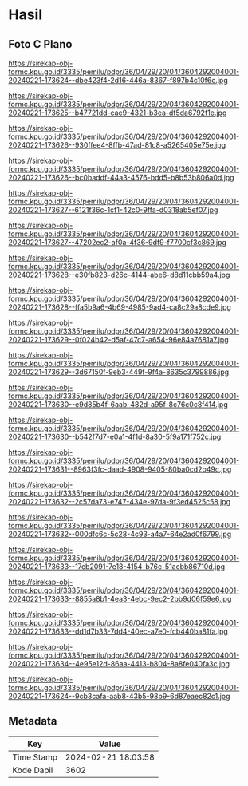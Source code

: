 # Hasil

## Foto C Plano

https://sirekap-obj-formc.kpu.go.id/3335/pemilu/pdpr/36/04/29/20/04/3604292004001-20240221-173624--dbe423f4-2d16-446a-8367-f897b4c10f6c.jpg

https://sirekap-obj-formc.kpu.go.id/3335/pemilu/pdpr/36/04/29/20/04/3604292004001-20240221-173625--b47721dd-cae9-4321-b3ea-df5da6792f1e.jpg

https://sirekap-obj-formc.kpu.go.id/3335/pemilu/pdpr/36/04/29/20/04/3604292004001-20240221-173626--930ffee4-8ffb-47ad-81c8-a5265405e75e.jpg

https://sirekap-obj-formc.kpu.go.id/3335/pemilu/pdpr/36/04/29/20/04/3604292004001-20240221-173626--bc0baddf-44a3-4576-bdd5-b8b53b806a0d.jpg

https://sirekap-obj-formc.kpu.go.id/3335/pemilu/pdpr/36/04/29/20/04/3604292004001-20240221-173627--6121f36c-1cf1-42c0-9ffa-d0318ab5ef07.jpg

https://sirekap-obj-formc.kpu.go.id/3335/pemilu/pdpr/36/04/29/20/04/3604292004001-20240221-173627--47202ec2-af0a-4f36-9df9-f7700cf3c869.jpg

https://sirekap-obj-formc.kpu.go.id/3335/pemilu/pdpr/36/04/29/20/04/3604292004001-20240221-173628--e30fb823-d26c-4144-abe6-d8d11cbb59a4.jpg

https://sirekap-obj-formc.kpu.go.id/3335/pemilu/pdpr/36/04/29/20/04/3604292004001-20240221-173628--ffa5b9a6-4b69-4985-9ad4-ca8c29a8cde9.jpg

https://sirekap-obj-formc.kpu.go.id/3335/pemilu/pdpr/36/04/29/20/04/3604292004001-20240221-173629--0f024b42-d5af-47c7-a654-96e84a7681a7.jpg

https://sirekap-obj-formc.kpu.go.id/3335/pemilu/pdpr/36/04/29/20/04/3604292004001-20240221-173629--3d67150f-9eb3-449f-9f4a-8635c3799886.jpg

https://sirekap-obj-formc.kpu.go.id/3335/pemilu/pdpr/36/04/29/20/04/3604292004001-20240221-173630--e9d85b4f-6aab-482d-a95f-8c76c0c8f414.jpg

https://sirekap-obj-formc.kpu.go.id/3335/pemilu/pdpr/36/04/29/20/04/3604292004001-20240221-173630--b542f7d7-e0a1-4f1d-8a30-5f9a171f752c.jpg

https://sirekap-obj-formc.kpu.go.id/3335/pemilu/pdpr/36/04/29/20/04/3604292004001-20240221-173631--8963f3fc-daad-4908-9405-80ba0cd2b49c.jpg

https://sirekap-obj-formc.kpu.go.id/3335/pemilu/pdpr/36/04/29/20/04/3604292004001-20240221-173632--2c57da73-e747-434e-97da-9f3ed4525c58.jpg

https://sirekap-obj-formc.kpu.go.id/3335/pemilu/pdpr/36/04/29/20/04/3604292004001-20240221-173632--000dfc6c-5c28-4c93-a4a7-64e2ad0f6799.jpg

https://sirekap-obj-formc.kpu.go.id/3335/pemilu/pdpr/36/04/29/20/04/3604292004001-20240221-173633--17cb2091-7e18-4154-b76c-51acbb86710d.jpg

https://sirekap-obj-formc.kpu.go.id/3335/pemilu/pdpr/36/04/29/20/04/3604292004001-20240221-173633--8855a8b1-4ea3-4ebc-9ec2-2bb9d06f59e6.jpg

https://sirekap-obj-formc.kpu.go.id/3335/pemilu/pdpr/36/04/29/20/04/3604292004001-20240221-173633--dd1d7b33-7dd4-40ec-a7e0-fcb440ba81fa.jpg

https://sirekap-obj-formc.kpu.go.id/3335/pemilu/pdpr/36/04/29/20/04/3604292004001-20240221-173634--4e95e12d-86aa-4413-b804-8a8fe040fa3c.jpg

https://sirekap-obj-formc.kpu.go.id/3335/pemilu/pdpr/36/04/29/20/04/3604292004001-20240221-173624--9cb3cafa-aab8-43b5-98b9-6d87eaec82c1.jpg


## Metadata

| Key        | Value               |
| ---------- | ------------------- |
| Time Stamp | 2024-02-21 18:03:58 |
| Kode Dapil | 3602                |



